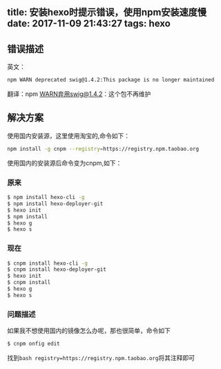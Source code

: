title: 安装hexo时提示错误，使用npm安装速度慢
date: 2017-11-09 21:43:27
tags: hexo
---
## 错误描述

英文：
```bash
npm WARN deprecated swig@1.4.2:This package is no longer maintained
```
翻译：npm WARN弃用swig@1.4.2：这个包不再维护
## 解决方案
使用国内安装源，这里使用淘宝的,命令如下：
```bash 
npm install -g cnpm --registry=https://registry.npm.taobao.org
```
使用国内的安装源后命令变为cnpm,如下：
### 原来
```bash
$ npm install hexo-cli -g
$ npm install hexo-deployer-git 
$ hexo init
$ npm install
$ hexo g
$ hexo s
```
### 现在
```bash
$ cnpm install hexo-cli -g 
$ cnpm install hexo-deployer-git 
$ hexo init
$ cnpm install
$ hexo g
$ hexo s
```
### 问题描述
如果我不想使用国内的镜像怎么办呢，那也很简单，命令如下
```bash
$ cnpm onfig edit
```
找到```bash registry=https://registry.npm.taobao.org```将其注释即可